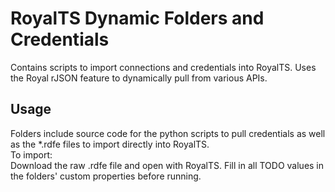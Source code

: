# RoyalTS Dynamic Folders and Credentials
Contains scripts to import connections and credentials into RoyalTS. Uses the Royal rJSON feature to dynamically pull from various APIs.

## Usage
Folders include source code for the python scripts to pull credentials as well as the *.rdfe files to import directly into RoyalTS.  
To import:  
Download the raw .rdfe file and open with RoyalTS. Fill in all TODO values in the folders' custom properties before running.